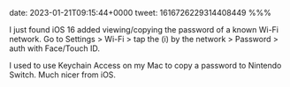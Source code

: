 date: 2023-01-21T09:15:44+0000
tweet: 1616726229314408449
%%%

I just found iOS 16 added viewing/copying the password of a known Wi-Fi network. Go to Settings > Wi-Fi > tap the (i) by the network > Password > auth with Face/Touch ID.

I used to use Keychain Access on my Mac to copy a password to Nintendo Switch. Much nicer from iOS.
